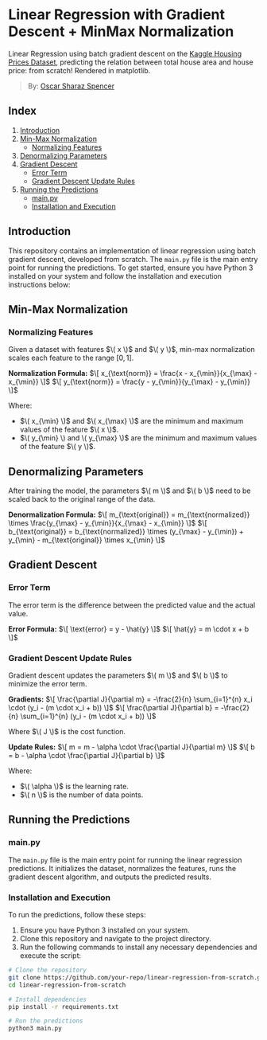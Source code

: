 # Linear Regression with Gradient Descent + MinMax Normalization
Linear Regression using batch gradient descent on the [Kaggle Housing Prices Dataset](https://www.kaggle.com/datasets/yasserh/housing-prices-dataset), predicting the relation between total house area and house price: from scratch! Rendered in matplotlib.
> By: [Oscar Sharaz Spencer](https://www.linkedin.com/in/oscar-sharaz/)

## Index
1. [Introduction](#introduction)
2. [Min-Max Normalization](#min-max-normalization)
    - [Normalizing Features](#normalizing-features)
3. [Denormalizing Parameters](#denormalizing-parameters)
4. [Gradient Descent](#gradient-descent)
    - [Error Term](#error-term)
    - [Gradient Descent Update Rules](#gradient-descent-update-rules)
5. [Running the Predictions](#running-the-predictions)
    - [main.py](#mainpy)
    - [Installation and Execution](#installation-and-execution)

## Introduction
This repository contains an implementation of linear regression using batch gradient descent, developed from scratch. The `main.py` file is the main entry point for running the predictions. To get started, ensure you have Python 3 installed on your system and follow the installation and execution instructions below:


## Min-Max Normalization

### Normalizing Features
Given a dataset with features $\( x \)$ and $\( y \)$, min-max normalization scales each feature to the range $[0, 1]$.

**Normalization Formula:**
$\[ x_{\text{norm}} = \frac{x - x_{\min}}{x_{\max} - x_{\min}} \]$
$\[ y_{\text{norm}} = \frac{y - y_{\min}}{y_{\max} - y_{\min}} \]$

Where:
- $\( x_{\min} \)$ and $\( x_{\max} \)$ are the minimum and maximum values of the feature $\( x \)$.
- $\( y_{\min} \) and \( y_{\max} \)$ are the minimum and maximum values of the feature $\( y \)$.
  
## Denormalizing Parameters
After training the model, the parameters $\( m \)$ and $\( b \)$ need to be scaled back to the original range of the data.

**Denormalization Formula:**
$\[ m_{\text{original}} = m_{\text{normalized}} \times \frac{y_{\max} - y_{\min}}{x_{\max} - x_{\min}} \]$
$\[ b_{\text{original}} = b_{\text{normalized}} \times (y_{\max} - y_{\min}) + y_{\min} - m_{\text{original}} \times x_{\min} \]$

## Gradient Descent

### Error Term
The error term is the difference between the predicted value and the actual value.

**Error Formula:**
$\[ \text{error} = y - \hat{y} \]$
$\[ \hat{y} = m \cdot x + b \]$

### Gradient Descent Update Rules
Gradient descent updates the parameters $\( m \)$ and $\( b \)$ to minimize the error term.

**Gradients:**
$\[ \frac{\partial J}{\partial m} = -\frac{2}{n} \sum_{i=1}^{n} x_i \cdot (y_i - (m \cdot x_i + b)) \]$
$\[ \frac{\partial J}{\partial b} = -\frac{2}{n} \sum_{i=1}^{n} (y_i - (m \cdot x_i + b)) \]$

Where $\( J \)$ is the cost function.

**Update Rules:**
$\[ m = m - \alpha \cdot \frac{\partial J}{\partial m} \]$
$\[ b = b - \alpha \cdot \frac{\partial J}{\partial b} \]$

Where:
- $\( \alpha \)$ is the learning rate.
- $\( n \)$ is the number of data points.

## Running the Predictions

### main.py
The `main.py` file is the main entry point for running the linear regression predictions. It initializes the dataset, normalizes the features, runs the gradient descent algorithm, and outputs the predicted results.

### Installation and Execution
To run the predictions, follow these steps:

1. Ensure you have Python 3 installed on your system.
2. Clone this repository and navigate to the project directory.
3. Run the following commands to install any necessary dependencies and execute the script:

```bash
# Clone the repository
git clone https://github.com/your-repo/linear-regression-from-scratch.git
cd linear-regression-from-scratch

# Install dependencies
pip install -r requirements.txt

# Run the predictions
python3 main.py
